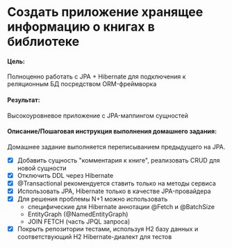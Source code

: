 # Создать приложение хранящее информацию о книгах в библиотеке

#### Цель:
Полноценно работать с JPA + Hibernate для подключения к реляционным БД посредством ORM-фреймворка

#### Результат:
Высокоуровневое приложение с JPA-маппингом сущностей

#### Описание/Пошаговая инструкция выполнения домашнего задания:
Домашнее задание выполняется переписыванием предыдущего на JPA.

- [x] Добавить сущность "комментария к книге", реализовать CRUD для новой сущности
- [x] Отключить DDL через Hibernate
- [x] @Transactional рекомендуется ставить только на методы сервиса
- [x] Использовать JPA, Hibernate только в качестве JPA-провайдера
- [x] Для решения проблемы N+1 можно использовать
  - специфические для Hibernate аннотации @Fetch и @BatchSize
  - EntityGraph (@NamedEntityGraph)
  - JOIN FETCH (часть JPQL запроса)
- [x] Покрыть репозитории тестами, используя H2 базу данных и соответствующий H2 Hibernate-диалект для тестов